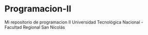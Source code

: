 # Programacion-II
Mi repositorio de programacion II Universidad Tecnológica Nacional - Facultad Regional San Nicolás
